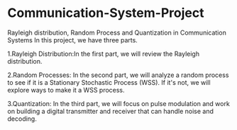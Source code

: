 # Communication-System-Project
Rayleigh distribution, Random Process and Quantization in Communication Systems
 In this project, we have three parts. 

1.Rayleigh Distribution:In the first part, we will review the Rayleigh distribution.

2.Random Processes: In the second part, we will analyze a random process to see if it is a Stationary Stochastic Process (WSS). If it's not, we will explore ways to make it a WSS process.

3.Quantization: In the third part, we will focus on pulse modulation and work on building a digital transmitter and receiver that can handle noise and decoding.



